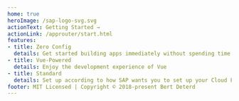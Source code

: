 ```yaml
---
home: true
heroImage: /sap-logo-svg.svg
actionText: Getting Started →
actionLink: /approuter/start.html
features:
- title: Zero Config
  details: Get started building apps immediately without spending time on scaffolding
- title: Vue-Powered
  details: Enjoy the development experience of Vue 
- title: Standard
  details: Set up according to how SAP wants you to set up your Cloud Foundry app 
footer: MIT Licensed | Copyright © 2018-present Bert Deterd
---
```

